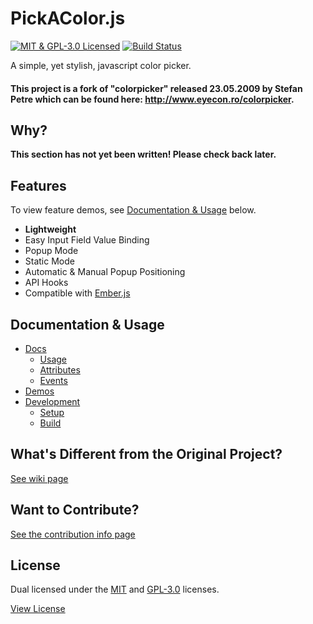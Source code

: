 PickAColor.js
=============

[![MIT & GPL-3.0 Licensed](http://img.shields.io/badge/license-MIT%2FGPL--3.0-blue.svg)](#license)
[![Build Status](https://travis-ci.org/bsara/pickacolor.js.svg?branch=master)](https://travis-ci.org/bsara/pickacolor.js)


A simple, yet stylish, javascript color picker.

#### This project is a fork of "colorpicker" released 23.05.2009 by Stefan Petre which can be found here: http://www.eyecon.ro/colorpicker.


## Why?

**This section has not yet been written! Please check back later.**


## Features

To view feature demos, see [Documentation & Usage](#documentation--usage) below.

- **Lightweight**
- Easy Input Field Value Binding
- Popup Mode
- Static Mode
- Automatic & Manual Popup Positioning
- API Hooks
- Compatible with [Ember.js](http://emberjs.com)


## Documentation & Usage

- [Docs](https://github.com/bsara/pickacolor.js/wiki/Docs)
  - [Usage](https://github.com/bsara/pickacolor.js/wiki/Docs#usage)
  - [Attributes](https://github.com/bsara/pickacolor.js/wiki/Docs#attributes)
  - [Events](https://github.com/bsara/pickacolor.js/wiki/Docs#events)
- [Demos](https://github.com/bsara/pickacolor.js/wiki/Demos)
- [Development](https://github.com/bsara/pickacolor.js/wiki/Development)
  - [Setup](https://github.com/bsara/pickacolor.js/wiki/Development#setup)
  - [Build](https://github.com/bsara/pickacolor.js/wiki/Development#build)


## What's Different from the Original Project?

[See wiki page](https://github.com/bsara/pickacolor.js/wiki/What's-Different%3F)


## Want to Contribute?

[See the contribution info page](https://github.com/bsara/pickacolor.js/blob/master/CONTRIBUTING.md)


## License

Dual licensed under the [MIT](http://opensource.org/licenses/MIT) and [GPL-3.0](https://www.gnu.org/licenses/gpl-3.0-standalone.html) licenses.

[View License](https://github.com/bsara/pickacolor.js/blob/master/LICENSES)